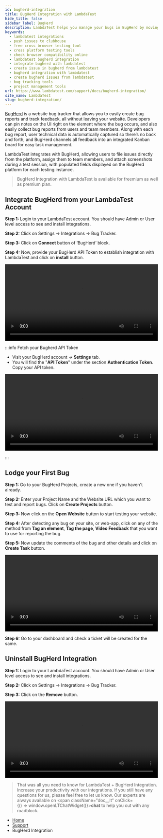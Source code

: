 ```yaml
---
id: bugherd-integration
title: BugHerd Integration with LambdaTest
hide_title: false 
sidebar_label: BugHerd 
description: LambdaTest helps you manage your bugs in BugHerd by moving them to project in a single click. All the details you provide in LambdaTest like task list, assignee, title and description would automatically be presented in the project on BugHerd.
keywords:
  - lambdatest integrations
  - push issues to clubhouse
  - free cross browser testing tool
  - cross platform testing tools
  - check browser compatibility online
  - lambdatest bugherd integration
  - integrate bugherd with lambdatest
  - create issue in bugherd from lambdatest
  - bugherd integration with lambdatest
  - create bugherd issues from lambdatest
  - bug tracking tools
  - project management tools
url: https://www.lambdatest.com/support/docs/bugherd-integration/
site_name: LambdaTest
slug: bugherd-integration/
---
```

<script type="application/ld+json"
      dangerouslySetInnerHTML={{ __html: JSON.stringify({
       "@context": "https://schema.org",
        "@type": "BreadcrumbList",
        "itemListElement": [{
          "@type": "ListItem",
          "position": 1,
          "name": "LambdaTest",
          "item": "https://www.lambdatest.com"
        },{
          "@type": "ListItem",
          "position": 2,
          "name": "Support",
          "item": "https://www.lambdatest.com/support/docs/"
        },{
          "@type": "ListItem",
          "position": 3,
          "name": "BugHerd Integration",
          "item": "https://www.lambdatest.com/support/docs/bugherd-integration/"
        }]
      })
    }}
></script>

[BugHerd](https://bugherd.com/) is a website bug tracker that allows you to easily create bug reports and track feedback, all without leaving your website. Developers can pin notes on the UI right on the element where the bug occurs, and also easily collect bug reports from users and team members.   Along with each bug report, user technical data is automatically captured so there’s no back and forth, and BugHerd channels all feedback into an integrated Kanban board for easy task management.

LambdaTest integrates with BugHerd, allowing users to file issues directly from the platform, assign them to team members, and attach screenshots during a test session, with populated fields displayed on the BugHerd platform for each testing instance.

> BugHerd Integration with LambdaTest is available for freemium as well as premium plan.

## Integrate BugHerd from your LambdaTest Account

**Step 1:** Login to your LambdaTest account. You should have Admin or User level access to see and install integrations.

**Step 2:** Click on Settings -> Integrations -> Bug Tracker.

**Step 3:** Click on **Connect** button of ‘BugHerd’ block.

**Step 4:** Now, provide your BugHerd API Token to establish integration with LambdaTest and click on **install** button.

<video class="right-side" width="100%" controls id="vid">
<source src= {require('../assets/videos/bugherd-integration/bugherd-integrate.mp4').default} type="video/mp4" />
</video>

:::info Fetch your Bugherd API Token

- Visit your BugHerd account -> **Settings** tab.
- You will find the "**API Token**" under the section **Authentication Token**. Copy your API token.

<video class="right-side" width="100%" controls id="vid">
<source src= {require('../assets/videos/bugherd-integration/api-token.mp4').default} type="video/mp4" />
</video>

:::

## Lodge your First Bug

**Step 1:** Go to your BugHerd Projects, create a new one if you haven't already.

**Step 2:** Enter your Project Name and the Website URL which you want to test and report bugs. Click on **Create Projects** button.

**Step 3:** Now click on the **Open Website** button to start testing your website.

**Step 4:** After detecting any bug on your site, or web-app, click on any of the method from **Tag an element**, **Tag the page**, **Video Feedback** that you want to use for reporting the bug.

**Step 5:** Now update the comments of the bug and other details and click on **Create Task** button.

<video class="right-side" width="100%" controls id="vid">
<source src= {require('../assets/videos/bugherd-integration/lodge-bug.mp4').default} type="video/mp4" />
</video>

**Step 6:** Go to your dashboard and check a ticket will be created for the same.

## Uninstall BugHerd Integration

**Step 1:** Login to your LambdaTest account. You should have Admin or User level access to see and install integrations.

**Step 2:** Click on Settings -> Integrations -> Bug Tracker.

**Step 3:** Click on the **Remove** button.

<video class="right-side" width="100%" controls id="vid">
<source src= {require('../assets/videos/bugherd-integration/uninstall-bugherd.mp4').default} type="video/mp4" />
</video>

> That was all you need to know for LambdaTest + BugHerd Integration. Increase your productivity with our integrations. If you still have any questions for us, please feel free to let us know. Our experts are always available on <span className="doc__lt" onClick={() => window.openLTChatWidget()}>**chat**</span> to help you out with any roadblock. 


<nav aria-label="breadcrumbs">
  <ul className="breadcrumbs">
    <li className="breadcrumbs__item">
      <a className="breadcrumbs__link" href="https://www.lambdatest.com">
        Home
      </a>
    </li>
    <li className="breadcrumbs__item">
      <a className="breadcrumbs__link" target="_self" href="https://www.lambdatest.com/support/docs/">
        Support
      </a>
    </li>
    <li className="breadcrumbs__item breadcrumbs__item--active">
      <span className="breadcrumbs__link">
        BugHerd Integration
      </span>
    </li>
  </ul>
</nav>

